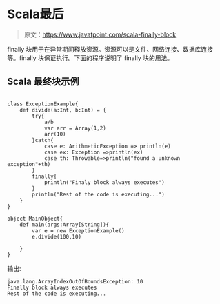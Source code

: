 # Scala最后

> 原文：<https://www.javatpoint.com/scala-finally-block>

finally 块用于在异常期间释放资源。资源可以是文件、网络连接、数据库连接等。finally 块保证执行。下面的程序说明了 finally 块的用法。

## Scala 最终块示例

```

class ExceptionExample{
    def divide(a:Int, b:Int) = {
        try{
            a/b
            var arr = Array(1,2)
            arr(10)
        }catch{
            case e: ArithmeticException => println(e)
            case ex: Exception =>println(ex)
            case th: Throwable=>println("found a unknown exception"+th)
        }
        finally{
            println("Finaly block always executes")
        }
        println("Rest of the code is executing...")
    }
}

object MainObject{
    def main(args:Array[String]){
        var e = new ExceptionExample()
        e.divide(100,10)

    }
}

```

输出:

```
java.lang.ArrayIndexOutOfBoundsException: 10
Finally block always executes
Rest of the code is executing...

```